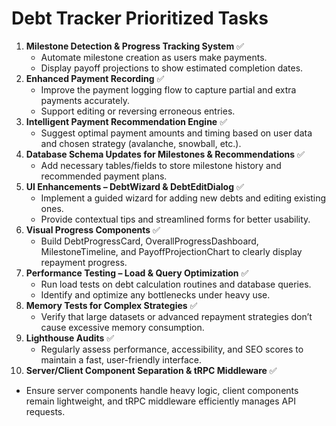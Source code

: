 # Debt Tracker Prioritized Tasks

1. **Milestone Detection & Progress Tracking System** ✅
   - Automate milestone creation as users make payments.
   - Display payoff projections to show estimated completion dates.
2. **Enhanced Payment Recording** ✅
   - Improve the payment logging flow to capture partial and extra payments accurately.
   - Support editing or reversing erroneous entries.
3. **Intelligent Payment Recommendation Engine** ✅
   - Suggest optimal payment amounts and timing based on user data and chosen strategy (avalanche, snowball, etc.).
4. **Database Schema Updates for Milestones & Recommendations** ✅
   - Add necessary tables/fields to store milestone history and recommended payment plans.
5. **UI Enhancements – DebtWizard & DebtEditDialog** ✅
   - Implement a guided wizard for adding new debts and editing existing ones.
   - Provide contextual tips and streamlined forms for better usability.
6. **Visual Progress Components** ✅
   - Build DebtProgressCard, OverallProgressDashboard, MilestoneTimeline, and PayoffProjectionChart to clearly display repayment progress.
7. **Performance Testing – Load & Query Optimization** ✅
   - Run load tests on debt calculation routines and database queries.
   - Identify and optimize any bottlenecks under heavy use.
8. **Memory Tests for Complex Strategies** ✅
   - Verify that large datasets or advanced repayment strategies don’t cause excessive memory consumption.
9. **Lighthouse Audits** ✅
   - Regularly assess performance, accessibility, and SEO scores to maintain a fast, user-friendly interface.
10. **Server/Client Component Separation & tRPC Middleware** ✅

- Ensure server components handle heavy logic, client components remain lightweight, and tRPC middleware efficiently manages API requests.
